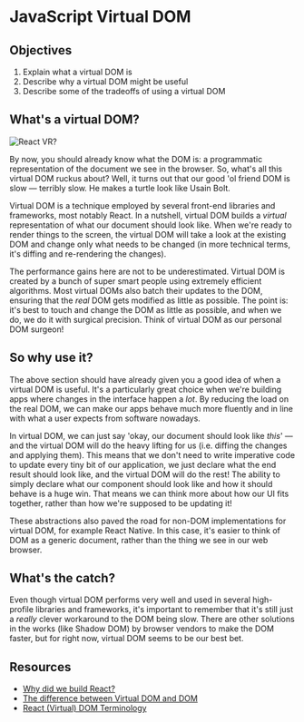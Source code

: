 # JavaScript Virtual DOM

## Objectives

1. Explain what a virtual DOM is
2. Describe why a virtual DOM might be useful
3. Describe some of the tradeoffs of using a virtual DOM

## What's a virtual DOM?
![React VR?](https://media.giphy.com/media/3o7qDL7l1IZAQvxvj2/giphy.gif)

By now, you should already know what the DOM is: a programmatic representation of the document we see in the browser.
So, what's all this virtual DOM ruckus about? Well, it turns out that our good 'ol friend DOM is slow — terribly slow.
He makes a turtle look like Usain Bolt.

Virtual DOM is a technique employed by several front-end libraries and frameworks, most notably React. In a nutshell,
virtual DOM builds a _virtual_ representation of what our document should look like. When we're ready to render things
to the screen, the virtual DOM will take a look at the existing DOM and change only what needs to be changed (in more
technical terms, it's diffing and re-rendering the changes).

The performance gains here are not to be underestimated. Virtual DOM is created by a bunch of super smart people using
extremely efficient algorithms. Most virtual DOMs also batch their updates to the DOM, ensuring that the _real_ DOM gets
modified as little as possible. The point is: it's best to touch and change the DOM as little as possible, and when we
do, we do it with surgical precision. Think of virtual DOM as our personal DOM surgeon!

## So why use it?
The above section should have already given you a good idea of when a virtual DOM is useful. It's a particularly great
choice when we're building apps where changes in the interface happen a _lot_. By reducing the load on the real DOM, we
can make our apps behave much more fluently and in line with what a user expects from software nowadays.

In virtual DOM, we can just say 'okay, our document should look like _this_' — and the virtual DOM will do the heavy
lifting for us (i.e. diffing the changes and applying them). This means that we don't need to write imperative code to
update every tiny bit of our application, we just declare what the end result should look like, and the virtual DOM will
do the rest! The ability to simply declare what our component should look like and how it should behave is a huge win.
That means we can think more about how our UI fits together, rather than how we're supposed to be updating it!

These abstractions also paved the road for non-DOM implementations for virtual DOM, for example React Native. In this
case, it's easier to think of DOM as a generic document, rather than the thing we see in our web browser.

## What's the catch?
Even though virtual DOM performs very well and used in several high-profile libraries and frameworks, it's important to
remember that it's still just a _really_ clever workaround to the DOM being slow. There are other solutions in the works
(like Shadow DOM) by browser vendors to make the DOM faster, but for right now, virtual DOM seems to be our best bet.

## Resources
- [Why did we build React?](https://facebook.github.io/react/blog/2013/06/05/why-react.html)
- [The difference between Virtual DOM and DOM](http://reactkungfu.com/2015/10/the-difference-between-virtual-dom-and-dom/)
- [React (Virtual) DOM Terminology](https://facebook.github.io/react/docs/glossary.html)
